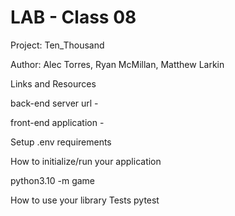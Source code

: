 # LAB - Class 08
Project: Ten_Thousand

Author: Alec Torres, Ryan McMillan, Matthew Larkin

Links and Resources

back-end server url -

front-end application -

Setup
.env requirements


How to initialize/run your application 

python3.10 -m game

How to use your library 
Tests
pytest